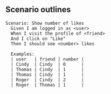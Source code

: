 ## Scenario outlines

    Scenario: Show number of likes
      Given I am logged in as <user>
      When I visit the profile of <friend>
      And I click on "Like"
      Then I should see <number> likes
    
      Examples:
      | user   | friend | number |
      | Cindy  | Cindy  | 0      |
      | Thomas | Cindy  | 1      |
      | Thomas | Cindy  | 1      |
      | Roger  | Cindy  | 2      |
      | Roger  | Thomas | 1      |

